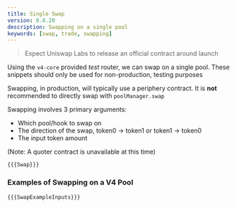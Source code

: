 ```yaml
---
title: Single Swap
version: 0.8.20
description: Swapping on a single pool
keywords: [swap, trade, swapping]
---
```


> Expect Uniswap Labs to release an official contract around launch

Using the `v4-core` provided *test* router, we can swap on a single pool. These snippets should only be used for non-production, testing purposes

Swapping, in production, will typically use a periphery contract. It is **not** recommended to directly swap with `poolManager.swap`

Swapping involves 3 primary arguments:

* Which pool/hook to swap on
* The direction of the swap, token0 -> token1 or token1 -> token0
* The input token amount

(Note: A quoter contract is unavailable at this time)

```solidity
{{{Swap}}}
```

### Examples of Swapping on a V4 Pool

```solidity
{{{SwapExampleInputs}}}
```
